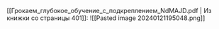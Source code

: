 [[Грокаем_глубокое_обучение_с_подкреплением_NdMAJD.pdf | Из книжки со страницы 401]]:
![[Pasted image 20240121195048.png]]
